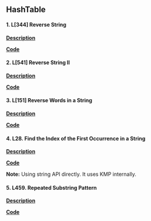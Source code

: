 ## HashTable

#### 1. L[344] Reverse String

**[Description](https://leetcode.com/problems/reverse-string/description/)**

**[Code](./344.reverse-string.py)**


#### 2. L[541] Reverse String II
**[Description](https://leetcode.com/problems/reverse-string-ii/description/)**

**[Code](./541.reverse-string-ii.py)**



#### 3. L[151] Reverse Words in a String
**[Description](https://leetcode.com/problems/reverse-words-in-a-string/)**

**[Code](./151.reverse-words-in-a-string.py)**

#### 4. L28. Find the Index of the First Occurrence in a String
**[Description](https://leetcode.com/problems/find-the-index-of-the-first-occurrence-in-a-string/)**

**[Code](./28.find-the-index-of-the-first-occurrence-in-a-string.py)**

**Note:** Using string API directly. It uses KMP internally.

#### 5. L459. Repeated Substring Pattern
**[Description](https://leetcode.com/problems/repeated-substring-pattern/description/)**

**[Code](./459.repeated-substring-pattern.py)**
